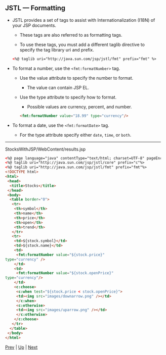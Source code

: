 ## JSTL — Formatting

* JSTL provides a set of tags to assist with Internationalization (I18N) of your JSP documents.

  * These tags are also referred to as formatting tags.

  * To use these tags, you must add a different taglib directive to specify the tag library uri and prefix.

  ```html
  <%@ taglib uri="http://java.sun.com/jsp/jstl/fmt" prefix="fmt" %>
  ```

* To format a number, use the `<fmt:formatNumber>` tag.

  * Use the value attribute to specify the number to format.

    * The value can contain JSP EL.

  * Use the type attribute to specify how to format.

    * Possible values are currency, percent, and number.

    ```html
    <fmt:formatNumber value="18.99" type="currency"/>
    ```

* To format a date, use the `<fmt:formatDate>` tag.

  * For the type attribute specify either `date`, `time`, or `both`.

<hr>

StocksWithJSP/WebContent/results.jsp

```html
<%@ page language="java" contentType="text/html; charset=UTF-8" pageEncoding="UTF-8"%>
<%@ taglib uri="http://java.sun.com/jsp/jstl/core" prefix="c"%>
<%@ taglib uri="http://java.sun.com/jsp/jstl/fmt" prefix="fmt"%>
<!DOCTYPE html>
<html>
 <head>
  <title>Stocks</title>
 </head>
 <body>
  <table border="0">
   <tr>
    <th>symbol</th>
    <th>name</th>
    <th>price</th>
    <th>open</th>
    <th>trend</th>
   </tr>
   <tr>
    <td>${stock.symbol}</td>
    <td>${stock.name}</td>
    <td>
     <fmt:formatNumber value="${stock.price}"
type="currency" />
    </td>
    <td>
     <fmt:formatNumber value="${stock.openPrice}"
type="currency"/>
    </td>
    <c:choose>
     <c:when test="${stock.price < stock.openPrice}">
     <td><img src="images/downarrow.png" /></td>
     </c:when>
     <c:otherwise>
     <td><img src="images/uparrow.png" /></td>
     </c:otherwise>
    </c:choose>
   </tr>
  </table>
 </body>
</html>
```

[Prev](06-JSTLMapIteration.md) | [Up](../README.md) | [Next](08-JSTLEscaping.md)
